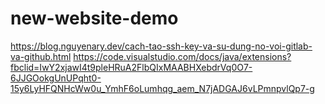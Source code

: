 # new-website-demo

https://blog.nguyenary.dev/cach-tao-ssh-key-va-su-dung-no-voi-gitlab-va-github.html
https://code.visualstudio.com/docs/java/extensions?fbclid=IwY2xjawI4t9pleHRuA2FlbQIxMAABHXebdrVq0O7-6JJGOokgUnUPqht0-15y6LyHFQNHcWw0u_YmhF6oLumhqg_aem_N7jADGAJ6vLPmnpvlQp7-g
